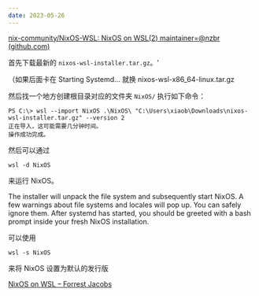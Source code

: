 ```yaml
---
date: 2023-05-26
---
```


[nix-community/NixOS-WSL: NixOS on WSL(2) maintainer=@nzbr (github.com)](https://github.com/nix-community/NixOS-WSL)

首先下载最新的 `nixos-wsl-installer.tar.gz`。‘

（如果后面卡在 Starting Systemd... 就换 nixos-wsl-x86_64-linux.tar.gz

然后找一个地方创建根目录对应的文件夹 `NixOS/` 执行如下命令：

```terminal
PS C:\> wsl --import NixOS .\NixOS\ "C:\Users\xiaob\Downloads\nixos-wsl-installer.tar.gz" --version 2
正在导入，这可能需要几分钟时间。
操作成功完成。
```

然后可以通过

```terminal
wsl -d NixOS
```

来运行 NixOS。

The installer will unpack the file system and subsequently start NixOS. A few warnings about file systems and locales will pop up. You can safely ignore them. After systemd has started, you should be greeted with a bash prompt inside your fresh NixOS installation.

可以使用

```terminal
wsl -s NixOS
```

来将 NixOS 设置为默认的发行版

[NixOS on WSL – Forrest Jacobs](https://forrestjacobs.com/nixos-on-wsl/)
